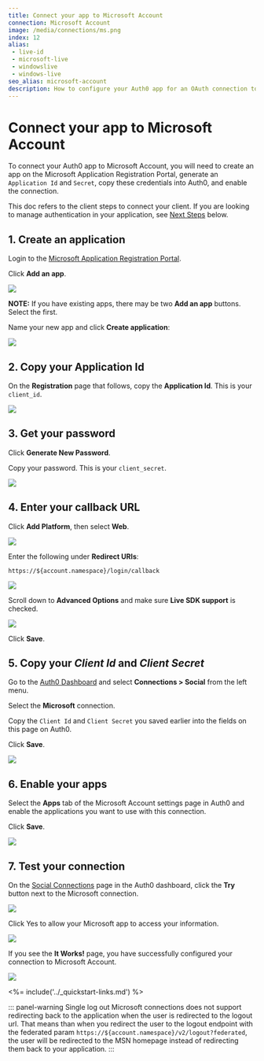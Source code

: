 ```yaml
---
title: Connect your app to Microsoft Account
connection: Microsoft Account
image: /media/connections/ms.png
index: 12
alias:
 - live-id
 - microsoft-live
 - windowslive
 - windows-live
seo_alias: microsoft-account
description: How to configure your Auth0 app for an OAuth connection to Microsoft Account.
---
```


# Connect your app to Microsoft Account

To connect your Auth0 app to Microsoft Account, you will need to create an app on the Microsoft Application Registration Portal, generate an `Application Id` and `Secret`, copy these credentials into Auth0, and enable the connection.

This doc refers to the client steps to connect your client. If you are looking to manage authentication in your application, see [Next Steps](#next-steps) below.

## 1. Create an application

Login to the [Microsoft Application Registration Portal](https://apps.dev.microsoft.com).

Click **Add an app**. 

![](/media/articles/connections/social/microsoft-account/ma-portal-1a.png)

**NOTE:** If you have existing apps, there may be two **Add an app** buttons. Select the first.

Name your new app and click **Create application**:

![](/media/articles/connections/social/microsoft-account/ma-portal-1.png)

## 2. Copy your Application Id

On the **Registration** page that follows, copy the **Application Id**. This is your `client_id`.

![](/media/articles/connections/social/microsoft-account/ma-portal-2.png)

## 3. Get your password

Click **Generate New Password**.

Copy your password. This is your `client_secret`.

![](/media/articles/connections/social/microsoft-account/ma-portal-3.png)

## 4. Enter your callback URL

Click **Add Platform**, then select **Web**.

![](/media/articles/connections/social/microsoft-account/ma-portal-4a.png)

Enter the following under **Redirect URIs**:

`https://${account.namespace}/login/callback`

![](/media/articles/connections/social/microsoft-account/ma-portal-4.png)

Scroll down to **Advanced Options** and make sure **Live SDK support** is checked.

![](/media/articles/connections/social/microsoft-account/ma-portal-4b.png)

Click **Save**.

## 5. Copy your *Client Id* and *Client Secret*

Go to the [Auth0 Dashboard](${manage_url}) and select **Connections > Social** from the left menu. 

Select the **Microsoft** connection.

Copy the `Client Id` and `Client Secret` you saved earlier into the fields on this page on Auth0. 

Click **Save**.

![](/media/articles/connections/social/microsoft-account/ma-portal-5.png)

## 6. Enable your apps

Select the **Apps** tab of the Microsoft Account settings page in Auth0 and enable the applications you want to use with this connection.

Click **Save**.

![](/media/articles/connections/social/microsoft-account/ma-portal-6.png)

## 7. Test your connection

On the [Social Connections](${manage_url}/#/connections/social) page in the Auth0 dashboard, click the **Try** button next to the Microsoft connection.

![](/media/articles/connections/social/microsoft-account/ma-portal-7.png)

Click Yes to allow your Microsoft app to access your information. 

![](/media/articles/connections/social/microsoft-account/ma-portal-8.png)

If you see the **It Works!** page, you have successfully configured your connection to Microsoft Account.

![](/media/articles/connections/social/microsoft-account/ma-portal-9.png)

<%= include('../_quickstart-links.md') %>

::: panel-warning Single log out 
Microsoft connections does not support redirecting back to the application when the user is redirected to the logout url. That means than when you redirect the user to the logout endpoint with the federated param `https://${account.namespace}/v2/logout?federated`, the user will be redirected to the MSN homepage instead of redirecting them back to your application.
:::
